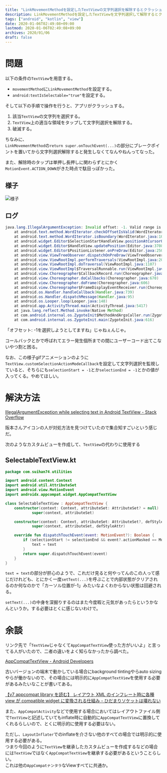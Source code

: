 ```yaml
---
title: "LinkMovementMethodを設定したTextViewの文字列選択を解除するとクラッシュする"
description: LinkMovementMethodを設定したTextViewを文字列選択して解除するとクラッシュする問題をdispatchTouchEvent()を弄ることで回避する。
tags: ["android", "kotlin", "view"]
date: 2020-01-06T02:49:08+09:00
lastmod: 2020-01-06T02:49:08+09:00
archives: 2020/01/06
draft: false
---
```


# 問題

以下の条件の`TextView`を用意する。

- `movementMethod`に`LinkMovementMethod`を設定する。
- `android:textIsSelectable="true"`を設定する。

そして以下の手順で操作を行うと、アプリがクラッシュする。

1. 該当`TextView`の文字列を選択する。
2. `TextView`上の適当な領域をタップして文字列選択を解除する。
3. 破滅する。

ちなみに、  
`LinkMovementMethod`の`return super.onTouchEvent(...)`の部分にブレークポイントを置いてから文字列選択解除すると発生しなくてなんやねんってなった。

また、解除時のタップは単押し長押しに関わらずとにかく`MotionEvent.ACTION_DOWN`がきた時点で駄目っぽかった。

## 様子

![様子](/images/2020/01_06_01_01.gif "様子アニメーション")

## ログ

```java
java.lang.IllegalArgumentException: Invalid offset: -1. Valid range is [0, 16]
    at android.text.method.WordIterator.checkOffsetIsValid(WordIterator.java:380)
    at android.text.method.WordIterator.isBoundary(WordIterator.java:101)
    at android.widget.Editor$SelectionStartHandleView.positionAtCursorOffset(Editor.java:4260)
    at android.widget.Editor$HandleView.updatePosition(Editor.java:3708)
    at android.widget.Editor$PositionListener.onPreDraw(Editor.java:2507)
    at android.view.ViewTreeObserver.dispatchOnPreDraw(ViewTreeObserver.java:944)
    at android.view.ViewRootImpl.performTraversals(ViewRootImpl.java:2055)
    at android.view.ViewRootImpl.doTraversal(ViewRootImpl.java:1107)
    at android.view.ViewRootImpl$TraversalRunnable.run(ViewRootImpl.java:6013)
    at android.view.Choreographer$CallbackRecord.run(Choreographer.java:858)
    at android.view.Choreographer.doCallbacks(Choreographer.java:670)
    at android.view.Choreographer.doFrame(Choreographer.java:606)
    at android.view.Choreographer$FrameDisplayEventReceiver.run(Choreographer.java:844)
    at android.os.Handler.handleCallback(Handler.java:739)
    at android.os.Handler.dispatchMessage(Handler.java:95)
    at android.os.Looper.loop(Looper.java:148)
    at android.app.ActivityThread.main(ActivityThread.java:5417)
    at java.lang.reflect.Method.invoke(Native Method)
    at com.android.internal.os.ZygoteInit$MethodAndArgsCaller.run(ZygoteInit.java:726)
    at com.android.internal.os.ZygoteInit.main(ZygoteInit.java:616)
```

「オフセット: -1を選択しようとしてますね」じゃねぇんじゃ。

コールバックとかで呼ばれてエラー発生個所までの間にユーザーコード出てこないやつ割と困る。

なお、この様子gifアニメーションのように`TextView.customSelectionActionModeCallback`を設定して文字列選択を監視していると、そちらにも`selectionStart = -1`とか`selectionEnd = -1`とかの値が入ってくる。やめてほしい。

# 解決方法

[IllegalArgumentException while selecting text in Android TextView - Stack Overflow](https://stackoverflow.com/questions/33821008/illegalargumentexception-while-selecting-text-in-android-textview/43290390#43290390)

阪本さんアイコンの人が対処方法を見つけていたので集合知すごいという感じだ。

次のようなカスタムビューを作成して、`TextView`の代わりに使用する

## SelectableTextView.kt

```kt
package com.suihan74.utilities

import android.content.Context
import android.util.AttributeSet
import android.view.MotionEvent
import androidx.appcompat.widget.AppCompatTextView

class SelectableTextView : AppCompatTextView {
    constructor(context: Context, attributeSet: AttributeSet? = null) :
            super(context, attributeSet)

    constructor(context: Context, attributeSet: AttributeSet?, defStyleAttr: Int) :
            super(context, attributeSet, defStyleAttr)

    override fun dispatchTouchEvent(event: MotionEvent?): Boolean {
        if (selectionStart != selectionEnd && event?.actionMasked == MotionEvent.ACTION_DOWN) {
            text = text
        }
        return super.dispatchTouchEvent(event)
    }
}
```

`text = text`の部分が肝心のようで、これだけ見ると何やってんのこの人って感じだけれども、とにかく一度`setText(...)`を呼ぶことで内部状態がクリアされるのか何なのかで「カーソル位置が-1」みたいなよくわからない状態は回避される。

`setText(...)`の中身を深掘りするのはまた今度暇と元気があったらというかなんというか。する必要はとくに感じないわけで。

# 余談

リンク先で「`TextView`じゃなくて`AppCompatTextView`使った方がいいよ」と言ってる人がいたので、二者の違いをよく知らなかったから調べた。

[AppCompatTextView - Android Developers](https://developer.android.com/reference/android/support/v7/widget/AppCompatTextView)

古いバージョンの端末で動かしている場合にbackground tintingやらauto sizingやらが働かないので、その場合には明示的に`AppCompatTextView`を使用する必要があるみたいなことが書いてある。

[【v7 appcompat library を読む】 レイアウト XML のインフレート時に各種 view が compatible widget に変換される仕組み - ひだまりソケットは壊れない](https://vividcode.hatenablog.com/entry/android-app/library/v7-appcompat-compatible-widget-inflation)

また、`AppCompatActivity`などで使用する場合においてはレイアウトファイル側で`TextView`と記述していてもinflate時に自動的に`AppCompatTextView`に置換してくれるらしいので、とくに明示的に使用する必要はない。

ただし、`LayoutInflater`でのinflateを介さない他のすべての場合では明示的に使用する必要がある。  
つまり今回のように`TextView`を継承したカスタムビューを作成するなどの場合には`TextView`ではなく`AppCompatTextView`を継承する必要があるということらしい。  
これは他の`AppCompatナンタラ`なViewすべてに共通か。
